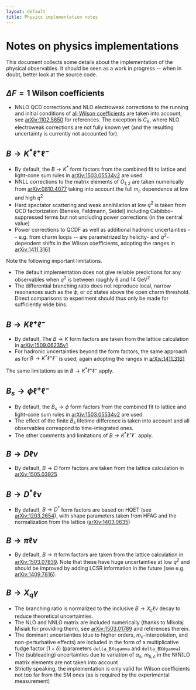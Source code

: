 ```yaml
---
layout: default
title: Physics implementation notes
---
```


# Notes on physics implementations

This document collects some details about the implementation of the physical
observables. It should be seen as a work in progress -- when in doubt, better
look at the source code.


## $\Delta F=1$ Wilson coefficients

- NNLO QCD corrections and NLO electroweak corrections to the running and
initial conditions of [all Wilson coefficients](operators.html) are taken
into account, see [arXiv:1102.5650](http://www.arxiv.org/abs/1102.5650) for references.
The exception is $C_9$, where NLO electroweak corrections are not fully known
yet (and the resulting uncertainty is currently not accounted for).

## $B\to K^\ast\ell^+\ell^-$

- By default, the $B\to K^\ast$ form factors from the combined fit to lattice
and light-cone sum rules in
[arXiv:1503.05534v2](http://www.arxiv.org/abs/1503.05534v2)
are used.
- NNLL corrections to the matrix elements of $O_{1,2}$ are taken numerically from
[arXiv:0810.4077](http://www.arxiv.org/abs/0810.4077)
taking into account the full $m_c$ dependence at low and high $q^2$
- Hard spectator scattering and weak annihilation at low $q^2$ is taken from
QCD factorization (Beneke, Feldmann, Seidel) including Cabibbo-suppressed terms
but not uncluding power corrections (in the central value)
- Power corrections to QCDF as well as additional hadronic uncertainties -- e.g.
from charm loops -- are parametrized by helicity- and $q^2$-dependent shifts in
the Wilson coefficients, adopting the ranges in
[arXiv:1411.3161](http://arxiv.org/abs/1411.3161)

Note the following important limitations.

- The default implementation does not give reliable predictions for any
observables when $q^2$ is between roughly 6 and 14 GeV$^2$
- The differential branching ratio does not reproduce local, narrow resonances
such as the $\phi$, or $c\bar c$ states above the open charm threshold.
Direct comparisons to experiment should thus only be made for sufficiently wide
bins.

## $B\to K\ell^+\ell^-$

- By default, The $B\to K$ form factors are taken from the lattice calculation
in
 [arXiv:1509.06235v1](http://arxiv.org/abs/1509.06235v1)
- For hadronic uncertainties beyond the form factors, the same approach as for
$B\to K^\ast\ell^+\ell^-$ is used, again adopting the ranges in
[arXiv:1411.3161](http://arxiv.org/abs/1411.3161)

The same limitations as in $B\to K^\ast\ell^+\ell^-$ apply.

## $B_s\to \phi\ell^+\ell^-$

- By default, the $B_s\to \phi$ form factors from the combined fit to lattice
and light-cone sum rules in
[arXiv:1503.05534v2](http://www.arxiv.org/abs/1503.05534v2)
are used.
- The effect of the finite $B_s$ lifetime difference is taken into account and
all observables correspond to time-integrated ones.
- The other comments and limitations of $B\to K^\ast\ell^+\ell^-$ apply.

## $B\to D\ell\nu$

- By default, $B\to  D$ form factors are taken from the lattice calculation in
[arXiv:1505.03925](http://arxiv.org/abs/1505.03925)

## $B\to D^\ast\ell\nu$

- By default, $B\to  D^\ast$ form factors are based on HQET (see
  [arXiv:1203.2654](http://arxiv.org/abs/1203.2654)), with shape parameters
  taken from HFAG and the normalization from the lattice
  ([arXiv:1403.0635](http://arxiv.org/abs/1403.0635))

## $B\to \pi\ell\nu$

- By default, $B\to \pi$ form factors are taken from the lattice
calculation in [arXiv:1503.07839](http://arxiv.org/abs/1503.07839).
Note that these have huge uncertainties at low $q^2$ and
should be improved by adding LCSR information in the future (see e.g.
[arXiv:1409.7816](http://arxiv.org/abs/1409.7816)).

## $B\to X_q\gamma$

- The branching ratio is normalized to the inclusive $B\to X_c\ell\nu$
decay to reduce theoretical uncertainties.
- The NLO and NNLO matrix are included numerically (thanks to Mikołaj Misiak
  for providing them), see [arXiv:1503.01789](http://arxiv.org/abs/1503.01789)
  and references therein.
- The dominant uncertainties (due to higher orders, $m_c$-interpolation, and
  non-perturbative effects) are included in the form of a multiplicative
  fudge factor $(1+\delta)$ (parameters `delta_BXsgamma` and `delta_BXdgamma`)
- The (subleading) uncertainties due to variation of $\alpha_s$, $m_{b,c}$ in the
  N(N)LO matrix elements are not taken into account
- Strictly speaking, the implementation is only valid for Wilson coefficients
  not too far from the SM ones (as is required by the experimental measurement)
